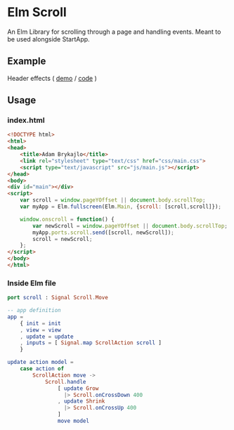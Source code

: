 # Elm Scroll

An Elm Library for scrolling through a page and handling events. 
 Meant to be used alongside StartApp.

## Example

Header effects 
\( [demo](http://abrykajlo.github.io/elm-scroll/examples/header.html) /
 [code](https://github.com/abrykajlo/elm-scroll/blob/master/examples/Header.elm) \)

## Usage

### index.html

```html
<!DOCTYPE html>
<html>
<head>
	<title>Adam Brykajlo</title>
	<link rel="stylesheet" type="text/css" href="css/main.css">
	<script type="text/javascript" src="js/main.js"></script>
</head>
<body>
<div id="main"></div>
<script>
	var scroll = window.pageYOffset || document.body.scrollTop;
	var myApp = Elm.fullscreen(Elm.Main, {scroll: [scroll,scroll]});

	window.onscroll = function() {
		var newScroll = window.pageYOffset || document.body.scrollTop;
		myApp.ports.scroll.send([scroll, newScroll]);
		scroll = newScroll;
	};
</script>
</body>
</html>

```

### Inside Elm file

```elm
port scroll : Signal Scroll.Move

-- app definition
app =
	{ init = init 
	, view = view
	, update = update
	, inputs = [ Signal.map ScrollAction scroll ]
	}

update action model =
	case action of
		ScrollAction move ->
            Scroll.handle
                [ update Grow
                  |> Scroll.onCrossDown 400
                , update Shrink
                  |> Scroll.onCrossUp 400
                ]
                move model
```